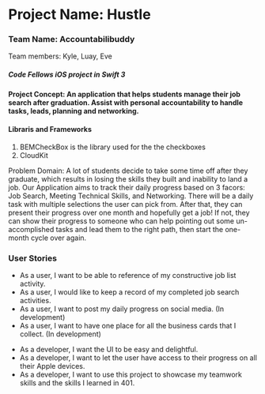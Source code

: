 # Project Name: Hustle
### Team Name: Accountabilibuddy
Team members: Kyle, Luay, Eve

##### Code Fellows iOS project in Swift 3

#### Project Concept: An application that helps students manage their job search after graduation. Assist with personal accountability to handle tasks, leads, planning and networking.

#### Libraris and Frameworks
1) BEMCheckBox is the library used for the the checkboxes
2) CloudKit

Problem Domain: A lot of students decide to take some time off after they graduate, which results in losing the skills they built and inability to land a job. Our Application aims to track their daily progress based on 3 facors: Job Search, Meeting Technical Skills, and Networking. There will be a daily task with multiple selections the user can pick from. After that, they can present their progress over one month and hopefully get a job! If not, they can show their progress to someone who can help pointing out some un-accomplished tasks and lead them to the right path, then start the one-month cycle over again.


### User Stories

- As a user, I want to be able to reference of my constructive job list activity.
- As a user, I would like to keep a record of my completed job search activities.
- As a user, I want to post my daily progress on social media. (In development)
- As a user, I want to have one place for all the business cards that I collect. (In development)

* As a developer, I want the UI to be easy and delightful.
* As a developer, I want to let the user have access to their progress on all their Apple devices.
* As a developer, I want to use this project to showcase my teamwork skills and the skills I learned in 401.
